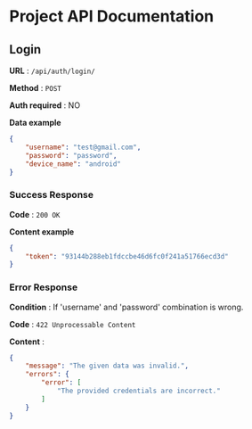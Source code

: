 # Project API Documentation

## Login

**URL** : `/api/auth/login/`

**Method** : `POST`

**Auth required** : NO

**Data example**

```json
{
    "username": "test@gmail.com",
    "password": "password",
    "device_name": "android"
}
```

### Success Response

**Code** : `200 OK`

**Content example**

```json
{
    "token": "93144b288eb1fdccbe46d6fc0f241a51766ecd3d"
}
```

### Error Response

**Condition** : If 'username' and 'password' combination is wrong.

**Code** : `422 Unprocessable Content`

**Content** :

```json
{
    "message": "The given data was invalid.",
    "errors": {
        "error": [
            "The provided credentials are incorrect."
        ]
    }
}
```

